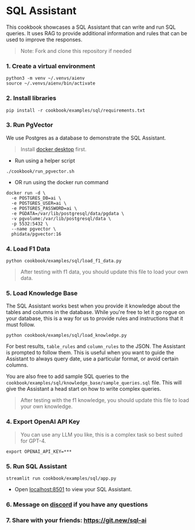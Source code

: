 # SQL Assistant

This cookbook showcases a SQL Assistant that can write and run SQL queries.
It uses RAG to provide additional information and rules that can be used to improve the responses.

> Note: Fork and clone this repository if needed

### 1. Create a virtual environment

```shell
python3 -m venv ~/.venvs/aienv
source ~/.venvs/aienv/bin/activate
```

### 2. Install libraries

```shell
pip install -r cookbook/examples/sql/requirements.txt
```

### 3. Run PgVector

We use Postgres as a database to demonstrate the SQL Assistant.

> Install [docker desktop](https://docs.docker.com/desktop/install/mac-install/) first.

- Run using a helper script

```shell
./cookbook/run_pgvector.sh
```

- OR run using the docker run command

```shell
docker run -d \
  -e POSTGRES_DB=ai \
  -e POSTGRES_USER=ai \
  -e POSTGRES_PASSWORD=ai \
  -e PGDATA=/var/lib/postgresql/data/pgdata \
  -v pgvolume:/var/lib/postgresql/data \
  -p 5532:5432 \
  --name pgvector \
  phidata/pgvector:16
```

### 4. Load F1 Data

```shell
python cookbook/examples/sql/load_f1_data.py
```

> After testing with f1 data, you should update this file to load your own data.

### 5. Load Knowledge Base

The SQL Assistant works best when you provide it knowledge about the tables and columns in the database.
While you're free to let it go rogue on your database, this is a way for us to provide rules and instructions that
it must follow.

```shell
python cookbook/examples/sql/load_knowledge.py
```

For best results, `table_rules` and `column_rules` to the JSON. The Assistant is prompted to follow them.
This is useful when you want to guide the Assistant to always query date, use a particular format, or avoid certain columns.

You are also free to add sample SQL queries to the `cookbook/examples/sql/knowledge_base/sample_queries.sql` file.
This will give the Assistant a head start on how to write complex queries.

> After testing with the f1 knowledge, you should update this file to load your own knowledge.

### 4. Export OpenAI API Key

> You can use any LLM you like, this is a complex task so best suited for GPT-4.

```shell
export OPENAI_API_KEY=***
```

### 5. Run SQL Assistant

```shell
streamlit run cookbook/examples/sql/app.py
```

- Open [localhost:8501](http://localhost:8501) to view your SQL Assistant.

### 6. Message on [discord](https://discord.gg/4MtYHHrgA8) if you have any questions

### 7. Share with your friends: https://git.new/sql-ai
